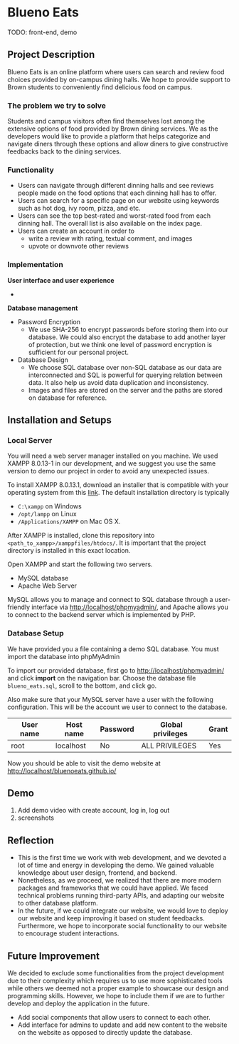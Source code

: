 # Blueno Eats

TODO: front-end, demo

## Project Description

Blueno Eats is an online platform where users can search and review food choices provided by on-campus dining halls. We hope to provide support to Brown students to conveniently find delicious food on campus.

### The problem we try to solve

Students and campus visitors often find themselves lost among the extensive options of food provided by Brown dining services. We as the developers would like to provide a platform that helps categorize and navigate diners through these options and allow diners to give constructive feedbacks back to the dining services.

### Functionality

- Users can navigate through different dinning halls and see reviews people made on the food options that each dinning hall has to offer.
- Users can search for a specific page on our website using keywords such as hot dog, ivy room, pizza, and etc.
- Users can see the top best-rated and worst-rated food from each dinning hall. The overall list is also available on the index page.
- Users can create an account in order to
    - write a review with rating, textual comment, and images
    - upvote or downvote other reviews

### Implementation

**User interface and user experience**

-

**Database management**

- Password Encryption
    - We use SHA-256 to encrypt passwords before storing them into our database. We could also encrypt the database to add another layer of protection, but we think one level of password encryption is sufficient for our personal project.
- Database Design
    - We choose SQL database over non-SQL database as our data are interconnected and SQL is powerful for querying relation between data. It also help us avoid data duplication and inconsistency.
    - Images and files are stored on the server and the paths are stored on database for reference.

## Installation and Setups

### Local Server

You will need a web server manager installed on you machine. We used XAMPP 8.0.13-1 in our development, and we suggest you use the same version to demo our project in order to avoid any unexpected issues.

To install XAMPP 8.0.13.1, download an installer that is compatible with your operating system from this [link](https://www.apachefriends.org/download.html). The default installation directory is typically

- `C:\xampp` on Windows
- `/opt/lampp` on Linux
- `/Applications/XAMPP` on Mac OS X.

After XAMPP is installed, clone this repository into `<path_to_xampp>/xamppfiles/htdocs/`. It is important that the project directory is installed in this exact location.

Open XAMPP and start the following two servers.

- MySQL database
- Apache Web Server

MySQL allows you to manage and connect to SQL database through a user-friendly interface via [http://localhost/phpmyadmin/](http://localhost/phpmyadmin/), and Apache allows you to connect to the backend server which is implemented by PHP.

### Database Setup

We have provided you a file containing a demo SQL database. You must import the database into phpMyAdmin

To import our provided database, first go to [http://localhost/phpmyadmin/](http://localhost/phpmyadmin/) and click **import** on the navigation bar. Choose the database file `blueno_eats.sql`, scroll to the bottom, and click go.

Also make sure that your MySQL server have a user with the following configuration. This will be the account we user to connect to the database.

| User name | Host name | Password | Global privileges  | Grant |
| --- | --- | --- | --- | --- |
| root | localhost | No | ALL PRIVILEGES | Yes |

Now you should be able to visit the demo website at [http://localhost/bluenoeats.github.io/](http://localhost/bluenoeats.github.io/)

## Demo

1. Add demo video with create account, log in, log out
2. screenshots

## Reflection

- This is the first time we work with web development, and we devoted a lot of time and energy in developing the demo. We gained valuable knowledge about user design, frontend, and backend.
- Nonetheless, as we proceed, we realized that there are more modern packages and frameworks that we could have applied. We faced technical problems running third-party APIs, and adapting our website to other database platform.
- In the future, if we could integrate our website, we would love to deploy our website and keep improving it based on student feedbacks. Furthermore, we hope to incorporate social functionality to our website to encourage student interactions.

## Future Improvement

We decided to exclude some functionalities from the project development due to their complexity which requires us to use more sophisticated tools while others we deemed not a proper example to showcase our design and programming skills. However, we hope to include them if we are to further develop and deploy the application in the future.

- Add social components that allow users to connect to each other.
- Add interface for admins to update and add new content to the website on the website as opposed to directly update the database.
